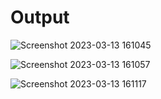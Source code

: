 # Output
![Screenshot 2023-03-13 161045](https://user-images.githubusercontent.com/125556648/224678817-ccb8b0e1-7db7-4d90-9242-1d1d21169fc9.png)

![Screenshot 2023-03-13 161057](https://user-images.githubusercontent.com/125556648/224678808-f5562648-6671-42da-8271-7b8962d9c803.png)

![Screenshot 2023-03-13 161117](https://user-images.githubusercontent.com/125556648/224678815-4e01e0dc-1fe9-41e3-9399-20a7a5c8766e.png)


